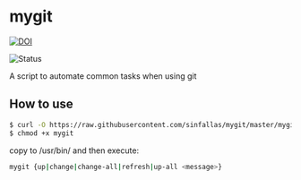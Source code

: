 mygit
===========

[![DOI](https://zenodo.org/badge/4102/sinfallas/mygit.svg)](https://zenodo.org/badge/latestdoi/4102/sinfallas/mygit)

![Status](https://api.travis-ci.org/sinfallas/mygit.svg) 

A script to automate common tasks when using git

## How to use

```bash
$ curl -O https://raw.githubusercontent.com/sinfallas/mygit/master/mygit
$ chmod +x mygit
```

copy to /usr/bin/ and then execute:

```bash
mygit {up|change|change-all|refresh|up-all <message>}
```
